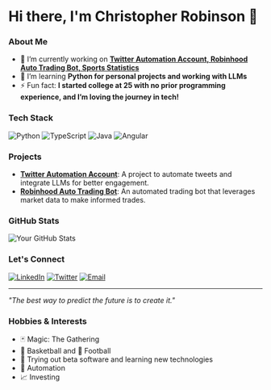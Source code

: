 # Hi there, I'm Christopher Robinson 👋

### About Me

- 🔭 I’m currently working on **[Twitter Automation Account, Robinhood Auto Trading Bot, Sports Statistics](#)**
- 🌱 I’m learning **Python for personal projects and working with LLMs**
- ⚡ Fun fact: **I started college at 25 with no prior programming experience, and I’m loving the journey in tech!**

### Tech Stack

![Python](https://img.shields.io/badge/-Python-3776AB?style=flat&logo=python&logoColor=white) ![TypeScript](https://img.shields.io/badge/-TypeScript-007ACC?style=flat&logo=typescript&logoColor=white) ![Java](https://img.shields.io/badge/-Java-007396?style=flat&logo=java&logoColor=white) ![Angular](https://img.shields.io/badge/-Angular-DD0031?style=flat&logo=angular&logoColor=white)

### Projects

- **[Twitter Automation Account](#)**: A project to automate tweets and integrate LLMs for better engagement.
- **[Robinhood Auto Trading Bot](#)**: An automated trading bot that leverages market data to make informed trades.

### GitHub Stats

![Your GitHub Stats](https://github-readme-stats.vercel.app/api?username=Christopher-C-Robinson&show_icons=true&hide_border=true&theme=radical)

### Let's Connect

[![LinkedIn](https://img.shields.io/badge/-LinkedIn-0A66C2?style=flat&logo=linkedin&logoColor=white)](https://www.linkedin.com/in/christopher-robinson-00036670) [![Twitter](https://img.shields.io/badge/-Twitter-1DA1F2?style=flat&logo=twitter&logoColor=white)](https://twitter.com/domesticcadiz) [![Email](https://img.shields.io/badge/-Email-EA4335?style=flat&logo=gmail&logoColor=white)](mailto:christopher.cadiz.robinson@gmail.com)

---

_"The best way to predict the future is to create it."_

### Hobbies & Interests

- 🃏 Magic: The Gathering
- 🏀 Basketball and 🏈 Football
- 🧪 Trying out beta software and learning new technologies
- 🤖 Automation
- 📈 Investing
